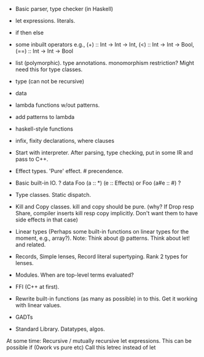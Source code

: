 * Basic parser, type checker (in Haskell)

* let expressions. literals.
* if then else
* some inbuilt operators e.g., (+) :: Int -> Int -> Int, (<) :: Int -> Int -> Bool, (==) :: Int -> Int -> Bool
* list (polymorphic). type annotations. monomorphism restriction? Might need this for type classes.
* type (can not be recursive)
* data
* lambda functions w/out patterns.
* add patterns to lambda 
* haskell-style functions
* infix, fixity declarations, where clauses

* Start with interpreter. After parsing, type checking, put in some IR and pass to C++.

* Effect types. 'Pure' effect. # precendence. 
* Basic built-in IO.
? data Foo (a :: *) (e :: Effects) or Foo (a#e :: #) ?

* Type classes. Static dispatch.
* Kill and Copy classes. kill and copy should be pure. (why? If Drop resp Share, compiler inserts kill resp copy implicitly. Don't want them to have side effects in that case)

* Linear types (Perhaps some built-in functions on linear types for the moment, e.g., array?). Note: Think about @ patterns. Think about let! and related.

* Records, Simple lenses, Record literal supertyping. Rank 2 types for lenses.


* Modules. When are top-level terms evaluated? 

* FFI (C++ at first). 
* Rewrite built-in functions (as many as possible) in to this. Get it working with linear values.

* GADTs

* Standard Library. Datatypes, algos.




At some time:
Recursive / mutually recursive let expressions. This can be possible if (0work vs pure etc)
Call this letrec instead of let
